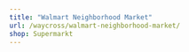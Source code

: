 ```yaml
---
title: "Walmart Neighborhood Market"
url: /waycross/walmart-neighborhood-market/
shop: Supermarkt
---
```

